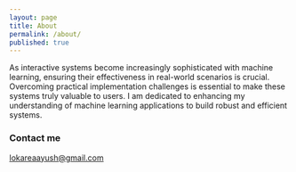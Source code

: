 ```yaml
---
layout: page
title: About
permalink: /about/
published: true
---
```



  As interactive systems become increasingly sophisticated with machine learning, ensuring their effectiveness in real-world scenarios is crucial. Overcoming practical implementation challenges is essential to make these systems truly valuable to users. I am dedicated to enhancing my understanding of machine learning applications to build robust and efficient systems.

### Contact me

[lokareaayush@gmail.com](mailto:lokareaayush@gmail.com)
